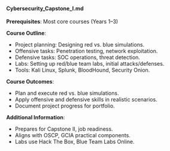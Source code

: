 #### Cybersecurity_Capstone_I.md
**Prerequisites**: Most core courses (Years 1–3)  

**Course Outline**:  
- Project planning: Designing red vs. blue simulations.  
- Offensive tasks: Penetration testing, network exploitation.  
- Defensive tasks: SOC operations, threat detection.  
- Labs: Setting up red/blue team labs, initial attacks/defenses.  
- Tools: Kali Linux, Splunk, BloodHound, Security Onion.  

**Course Outcomes**:  
- Plan and execute red vs. blue simulations.  
- Apply offensive and defensive skills in realistic scenarios.  
- Document project progress for portfolio.  

**Additional Information**:  
- Prepares for Capstone II, job readiness.  
- Aligns with OSCP, GCIA practical components.  
- Labs use Hack The Box, Blue Team Labs Online.